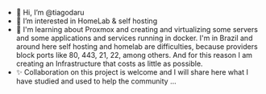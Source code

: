- 👋 Hi, I’m @tiagodaru
- 👀 I’m interested in HomeLab & self hosting
- 🌱 I'm learning about Proxmox and creating and virtualizing some servers and some applications and services running in docker.
I'm in Brazil and around here self hosting and homelab are difficulties, because providers block ports like 80, 443, 21, 22, among others.
And for this reason I am creating an Infrastructure that costs as little as possible.
- ✨ Collaboration on this project is welcome and I will share here what I have studied and used to help the community ...


<!---
tiagodaru/tiagodaru is a ✨ special ✨ repository because its `README.md` (this file) appears on your GitHub profile.
You can click the Preview link to take a look at your changes.
--->
